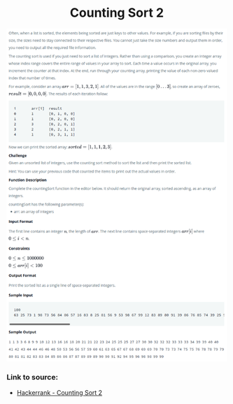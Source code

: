 <h1 align="center">Counting Sort 2</h1>

![alt text](https://raw.githubusercontent.com/matthew01lokiet/Github-repos-images/main/Algs/Sorting/fxGan214_o.png)

### Link to source: 
- <a href="https://www.hackerrank.com/challenges/countingsort2/problem">Hackerrank - Counting Sort 2</a>
